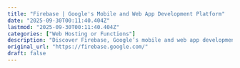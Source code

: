 ```yaml
---
title: "Firebase | Google's Mobile and Web App Development Platform"
date: "2025-09-30T00:11:40.404Z"
lastmod: "2025-09-30T00:11:40.404Z"
categories: ["Web Hosting or Functions"]
description: "Discover Firebase, Google’s mobile and web app development platform that helps developers build apps and games that users will love."
original_url: "https://firebase.google.com/"
draft: false
---
```

